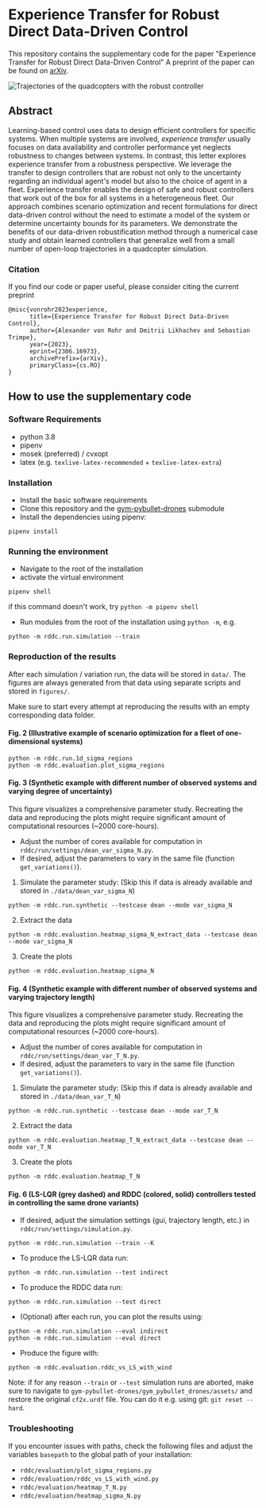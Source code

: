 # Experience Transfer for Robust Direct Data-Driven Control

This repository contains the supplementary code for the paper "Experience Transfer for Robust Direct Data-Driven Control"
A preprint of the paper can be found on [arXiv](https://arxiv.org/abs/2306.16973).

![Trajectories of the quadcopters with the robust controller](https://github.com/Data-Science-in-Mechanical-Engineering/rddc/assets/76944030/a7d45ef1-78b7-44b6-9814-8b7c38e8fadf)


## Abstract

Learning-based control uses data to design efficient controllers for specific systems. When multiple systems are involved, *experience transfer* usually focuses on data availability and controller performance yet neglects robustness to changes between systems. In contrast, this letter explores experience transfer from a robustness perspective. We leverage the transfer to design controllers that are robust not only to the uncertainty regarding an individual agent's model but also to the choice of agent in a fleet.  Experience transfer enables the design of safe and robust controllers that work out of the box for all systems in a heterogeneous fleet.  Our approach combines scenario optimization and recent formulations for direct data-driven control without the need to estimate a model of the system or determine uncertainty bounds for its parameters. We demonstrate the benefits of our data-driven robustification method through a numerical case study and obtain learned controllers that generalize well from a small number of open-loop trajectories in a quadcopter simulation.

### Citation 
If you find our code or paper useful, please consider citing the current preprint
```
@misc{vonrohr2023experience,
      title={Experience Transfer for Robust Direct Data-Driven Control}, 
      author={Alexander von Rohr and Dmitrii Likhachev and Sebastian Trimpe},
      year={2023},
      eprint={2306.16973},
      archivePrefix={arXiv},
      primaryClass={cs.RO}
}
```

## How to use the supplementary code
### Software Requirements

* python 3.8
* pipenv
* mosek (preferred) / cvxopt
* latex (e.g. `texlive-latex-recommended` + `texlive-latex-extra`)

### Installation
* Install the basic software requirements
* Clone this repository and the [gym-pybullet-drones](https://github.com/utiasDSL/gym-pybullet-drones) submodule
* Install the dependencies using pipenv:
```
pipenv install
```

### Running the environment
* Navigate to the root of the installation
* activate the virtual environment
```
pipenv shell
```
if this command doesn't work, try `python -m pipenv shell`
* Run modules from the root of the installation using `python -m`, e.g.
```
python -m rddc.run.simulation --train
```

### Reproduction of the results

After each simulation / variation run, the data will be stored in `data/`. The figures are always generated from that data using separate scripts and stored in `figures/`.

Make sure to start every attempt at reproducing the results with an empty corresponding data folder.

#### Fig. 2 (Illustrative example of scenario optimization for a fleet of one-dimensional systems)
```
python -m rddc.run.1d_sigma_regions
python -m rddc.evaluation.plot_sigma_regions
```

#### Fig. 3 (Synthetic example with different number of observed systems and varying degree of uncertainty)
This figure visualizes a comprehensive parameter study. Recreating the data and reproducing the plots might require significant amount of computational resources (~2000 core-hours).
* Adjust the number of cores available for computation in `rddc/run/settings/dean_var_sigma_N.py`.
* If desired, adjust the parameters to vary in the same file (function `get_variations()`).
1. Simulate the parameter study: (Skip this if data is already available and stored in `./data/dean_var_sigma_N`)
```
python -m rddc.run.synthetic --testcase dean --mode var_sigma_N
```
2. Extract the data
```
python -m rddc.evaluation.heatmap_sigma_N_extract_data --testcase dean --mode var_sigma_N
```
3. Create the plots
```
python -m rddc.evaluation.heatmap_sigma_N
```

#### Fig. 4 (Synthetic example with different number of observed systems and varying trajectory length)
This figure visualizes a comprehensive parameter study. Recreating the data and reproducing the plots might require significant amount of computational resources (~2000 core-hours).
* Adjust the number of cores available for computation in `rddc/run/settings/dean_var_T_N.py`.
* If desired, adjust the parameters to vary in the same file (function `get_variations()`).
1. Simulate the parameter study: (Skip this if data is already available and stored in `./data/dean_var_T_N`)
```
python -m rddc.run.synthetic --testcase dean --mode var_T_N
```
2. Extract the data
```
python -m rddc.evaluation.heatmap_T_N_extract_data --testcase dean --mode var_T_N
```
3. Create the plots
```
python -m rddc.evaluation.heatmap_T_N
```

#### Fig. 6 (LS-LQR (grey dashed) and RDDC (colored, solid) controllers tested in controlling the same drone variants)
* If desired, adjust the simulation settings (gui, trajectory length, etc.) in `rddc/run/settings/simulation.py`.
```
python -m rddc.run.simulation --train --K
```
* To produce the LS-LQR data run:
```
python -m rddc.run.simulation --test indirect
```
* To produce the RDDC data run:
```
python -m rddc.run.simulation --test direct
```
* (Optional) after each run, you can plot the results using:
```
python -m rddc.run.simulation --eval indirect
python -m rddc.run.simulation --eval direct
```
* Produce the figure with:
```
python -m rddc.evaluation.rddc_vs_LS_with_wind
```
Note: if for any reason `--train` or `--test` simulation runs are aborted, make sure to navigate to `gym-pybullet-drones/gym_pybullet_drones/assets/` and restore the original `cf2x.urdf` file. You can do it e.g. using git: `git reset --hard`.

### Troubleshooting
If you encounter issues with paths, check the following files and adjust the variables `basepath` to the global path of your installation:
* `rddc/evaluation/plot_sigma_regions.py`
* `rddc/evaluation/rddc_vs_LS_with_wind.py`
* `rddc/evaluation/heatmap_T_N.py`
* `rddc/evaluation/heatmap_sigma_N.py`
